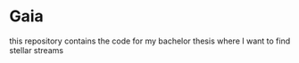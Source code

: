 # Gaia
this repository contains the code for my bachelor thesis where I want to find stellar streams
